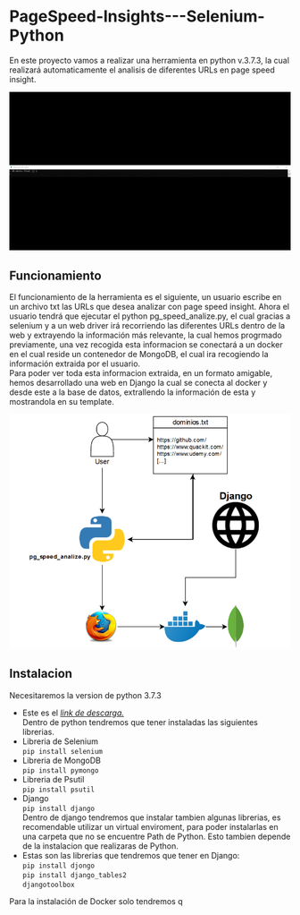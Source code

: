 # PageSpeed-Insights---Selenium-Python

En este proyecto vamos a realizar una herramienta en python v.3.7.3, la cual realizará automaticamente el analisis de diferentes URLs en page speed insight.   
      
![Gif](source/pg_gif.gif)

## Funcionamiento 
El funcionamiento de la herramienta es el siguiente, un usuario escribe en un archivo txt las URLs que desea analizar con page speed insight. Ahora el usuario tendrá que ejecutar el python pg_speed_analize.py, el cual gracias a selenium y a un web driver irá recorriendo las diferentes URLs dentro de la web y extrayendo la información más relevante, la cual hemos progrmado previamente, una vez recogida esta informacion se conectará a un docker en el cual reside un contenedor de MongoDB, el cual ira recogiendo la información extraida por el usuario.               
Para poder ver toda esta informacion extraida, en un formato amigable, hemos desarrollado una web en Django la cual se conecta al docker y desde este a la base de datos, extrallendo la información de esta y mostrandola en su template.   

![Esquema](source/esquema.png)   

## Instalacion 
Necesitaremos la version de python 3.7.3    
- Este es el *[link de descarga.](https://www.python.org/downloads/)*         
Dentro de python tendremos que tener instaladas las siguientes librerias.           
- Libreria de Selenium     
``pip install selenium``
- Libreria de MongoDB    
``pip install pymongo``
- Libreria de Psutil          
``pip install psutil``
- Django        
``pip install django``          
Dentro de django tendremos que instalar tambien algunas librerias, es recomendable utilizar un virtual enviroment, para poder instalarlas en una carpeta que no se encuentre Path de Python. Esto tambien depende de la instalacion que realizaras de Python.
- Estas son las librerias que tendremos que tener en Django:       
    ``pip install djongo``                      
    ``pip install django_tables2``            
    ``djangotoolbox``

Para la instalación de Docker solo tendremos q